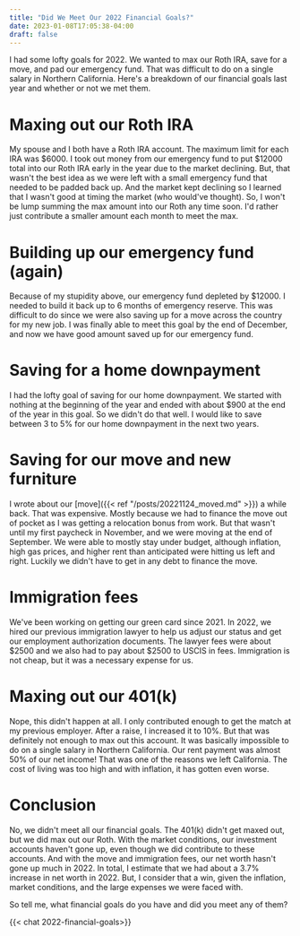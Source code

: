 ```yaml
---
title: "Did We Meet Our 2022 Financial Goals?"
date: 2023-01-08T17:05:38-04:00
draft: false
---
```


I had some lofty goals for 2022. We wanted to max our Roth IRA, save for a move, and pad our emergency fund. That was difficult to do on a single salary in Northern California. Here's a breakdown of our financial goals last year and whether or not we met them.

# Maxing out our Roth IRA
My spouse and I both have a Roth IRA account. The maximum limit for each IRA was $6000. I took out money from our emergency fund to put $12000 total into our Roth IRA early in the year due to the market declining. But, that wasn't the best idea as we were left with a small emergency fund that needed to be padded back up. And the market kept declining so I learned that I wasn't good at timing the market (who would've thought). So, I won't be lump summing the max amount into our Roth any time soon. I'd rather just contribute a smaller amount each month to meet the max.

# Building up our emergency fund (again)
Because of my stupidity above, our emergency fund depleted by $12000. I needed to build it back up to 6 months of emergency reserve. This was difficult to do since we were also saving up for a move across the country for my new job. I was finally able to meet this goal by the end of December, and now we have good amount saved up for our emergency fund.

# Saving for a home downpayment
I had the lofty goal of saving for our home downpayment. We started with nothing at the beginning of the year and ended with about $900 at the end of the year in this goal. So we didn't do that well. I would like to save between 3 to 5% for our home downpayment in the next two years. 

# Saving for our move and new furniture
I wrote about our [move]({{< ref "/posts/20221124_moved.md" >}}) a while back. That was expensive. Mostly because we had to finance the move out of pocket as I was getting a relocation bonus from work. But that wasn't until my first paycheck in November, and we were moving at the end of September. We were able to mostly stay under budget, although inflation, high gas prices, and higher rent than anticipated were hitting us left and right. Luckily we didn't have to get in any debt to finance the move. 

# Immigration fees
We've been working on getting our green card since 2021. In 2022, we hired our previous immigration lawyer to help us adjust our status and get our employment authorization documents. The lawyer fees were about $2500 and we also had to pay about $2500 to USCIS in fees. Immigration is not cheap, but it was a necessary expense for us. 

# Maxing out our 401(k)
Nope, this didn't happen at all. I only contributed enough to get the match at my previous employer. After a raise, I increased it to 10%. But that was definitely not enough to max out this account. It was basically impossible to do on a single salary in Northern California. Our rent payment was almost 50% of our net income! That was one of the reasons we left California. The cost of living was too high and with inflation, it has gotten even worse. 

# Conclusion
No, we didn't meet all our financial goals. The 401(k) didn't get maxed out, but we did max out our Roth. With the market conditions, our investment accounts haven't gone up, even though we did contribute to these accounts. And with the move and immigration fees, our net worth hasn't gone up much in 2022. In total, I estimate that we had about a 3.7% increase in net worth in 2022. But, I consider that a win, given the inflation, market conditions, and the large expenses we were faced with. 

So tell me, what financial goals do you have and did you meet any of them?

{{< chat 2022-financial-goals>}}
